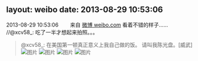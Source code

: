 layout: weibo
date: 2013-08-29 10:53:06
---
2013-08-29 10:53:06  &nbsp;&nbsp;&nbsp;&nbsp;&nbsp;&nbsp; 来自 <a href="http://weibo.com/" rel="nofollow">微博 weibo.com</a>
看着不错的样子…… //@xcv58_: 吃了一半才想起来拍照。。。
>  @xcv58_: 在美国第一顿真正意义上我自己做的饭。  请叫我陈光盘。[威武] ​​​
>  ![图片](https://ww4.sinaimg.cn/large/801f7e9ajw1e82usjymaej218g0p1acr.jpg)
>  ![图片](https://ww1.sinaimg.cn/large/801f7e9ajw1e82ut05xygj218g0p142a.jpg)
>  ![图片](https://ww1.sinaimg.cn/large/801f7e9ajw1e82ut3y6l2j218g0p142d.jpg)
>  ![图片](https://ww3.sinaimg.cn/large/801f7e9ajw1e82ut8fh6zj218g0p142p.jpg)
